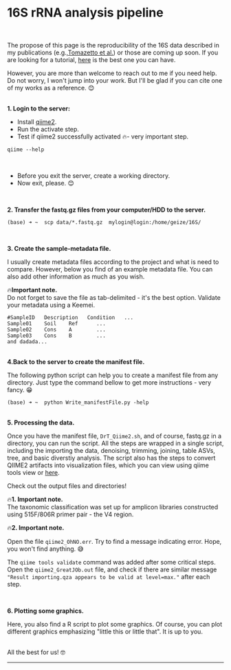 # **16S rRNA analysis pipeline**

<br/>

The propose of this page is the reproducibility of the 16S data described in my publications (e.g.,<a href=" https://journals.asm.org/doi/abs/10.1128/AEM.00199-20">Tomazetto et al.</a>) or those are coming up soon. If you are looking for a tutorial, <a href="<https://docs.qiime2.org/2022.2/tutorials/moving-pictures/"> here</a> is the best one you can have.

However, you are more than welcome to reach out to me if you need help. Do not worry, I won't jump into your work. But I'll be glad if you can cite one of my works as a reference. 😊

<br/> **1. Login to the server:**

-   Install <a href="https://docs.qiime2.org/2022.2/install/native/#install-qiime-2-within-a-conda-environment"> qiime2</a>.
-   Run the activate step.
-   Test if qiime2 successfully activated 🔥- very important step.

```
qiime --help
```

<br/>

-   Before you exit the server, create a working directory.
-   Now exit, please. 😊

<br/>

**2. Transfer the fastq.gz files from your computer/HDD to the server.**

```
(base) ➜ ~  scp data/*.fastq.gz  mylogin@login:/home/geize/16S/
```

<br/>

**3. Create the sample-metadata file.**

I usually create metadata files according to the project and what is need to compare. However, below you find of an example metadata file. You can also add other information as much as you wish.

<p>

🔥**Important note.**<br> Do not forget to save the file as tab-delimited - it's the best option. Validate your metadata using a Keemei.

```
#SampleID   Description   Condition   ...
Sample01    Soil    Ref      ...
Sample02    Cons    A        ...
Sample03    Cons    B        ...
and dadada...
```

<br/> **4.Back to the server to create the manifest file.**

The following python script can help you to create a manifest file from any directory. Just type the command bellow to get more instructions - very fancy. 😁

```
(base) ➜ ~  python Write_manifestFile.py -help
```

<br/> **5. Processing the data.**

Once you have the manifest file, `DrT_Qiime2.sh`, and of course, fastq.gz in a directory, you can run the script. All the steps are wrapped in a single script, including the importing the data, denoising, trimming, joining, table ASVs, tree, and basic diverstiy analysis. The script also has the steps to convert QIIME2 artifacts into visualization files, which you can view using qiime tools view or <a href="https://view.qiime2.org">here</a>.

Check out the output files and directories!

<p>

🔥**1. Important note.**<br> The taxonomic classification was set up for amplicon libraries constructed using 515F/806R primer pair - the V4 region.

🔥**2. Important note.**

Open the file `qiime2_OhNO.err`. Try to find a message indicating error. Hope, you won't find anything. 😅

The `qiime tools validate` command was added after some critical steps. Open the `qiime2_GreatJOb.out` file, and check if there are similar message `"Result importing.qza appears to be valid at level=max."` after each step.

<br/>

**6. Plotting some graphics.**

Here, you also find a R script to plot some graphics. Of course, you can plot different graphics emphasizing "little this or little that". It is up to you.

<br/> All the best for us! 🤓

------------------------------------------------------------------------
